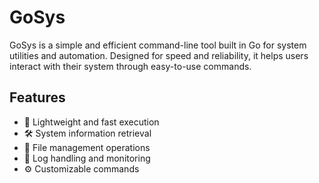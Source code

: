 # GoSys

GoSys is a simple and efficient command-line tool built in Go for system utilities and automation. Designed for speed and reliability, it helps users interact with their system through easy-to-use commands.

## Features

- 🚀 Lightweight and fast execution
- 🛠 System information retrieval
- 🔧 File management operations
- 📜 Log handling and monitoring
- ⚙️ Customizable commands
